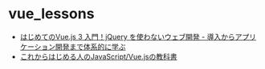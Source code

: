 # vue_lessons
- [はじめてのVue.js 3 入門！jQuery を使わないウェブ開発 - 導入からアプリケーション開発まで体系的に学ぶ](https://www.udemy.com/course/learn-vuejs/)
- [これからはじめる人のJavaScript/Vue.jsの教科書](https://www.amazon.co.jp/%E3%81%93%E3%82%8C%E3%81%8B%E3%82%89%E3%81%AF%E3%81%98%E3%82%81%E3%82%8B%E4%BA%BA%E3%81%AEJavaScript-Vue-js%E3%81%AE%E6%95%99%E7%A7%91%E6%9B%B8-%E3%81%9F%E3%81%AB%E3%81%90%E3%81%A1%E3%81%BE%E3%81%93%E3%81%A8/dp/4839971064)
